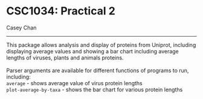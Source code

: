 CSC1034: Practical 2
====================
Casey Chan
____
This package allows analysis and display of proteins from Uniprot, including displaying average values and showing a bar chart including average lengths of viruses, plants and animals proteins.\
\
Parser arguments are available for different functions of programs to run, including:\
`average` - shows average value of virus protein lengths\
`plot-average-by-taxa` - shows the bar chart for various protein lengths
